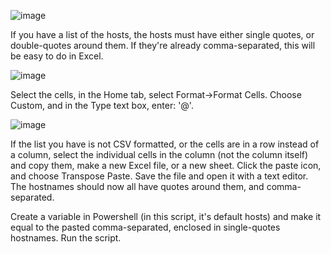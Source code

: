 ![image](https://github.com/timiwashima/hostAndOU/assets/52045865/c25c4da7-e64e-486b-86da-4c65a48742bf)

If you have a list of the hosts, the hosts must have either single quotes, or double-quotes around them.  If they're already comma-separated, this will be easy to do in Excel.

![image](https://github.com/timiwashima/hostAndOU/assets/52045865/762f82f8-8d8f-49bd-8b9c-83108a2979ae)

Select the cells, in the Home tab, select Format→Format Cells.  Choose Custom, and in the Type text box, enter: '@'.

![image](https://github.com/timiwashima/hostAndOU/assets/52045865/66900c23-b434-4cf8-96a4-d24c16caa489)

If the list you have is not CSV formatted, or the cells are in a row instead of a column, select the individual cells in the column (not the column itself) and copy them, make a new Excel file, or a new sheet.  Click the paste icon, and choose Transpose Paste.
Save the file and open it with a text editor.  The hostnames should now all have quotes around them, and comma-separated.

Create a variable in Powershell (in this script, it's default hosts) and make it equal to the pasted comma-separated, enclosed in single-quotes hostnames.
Run the script.
